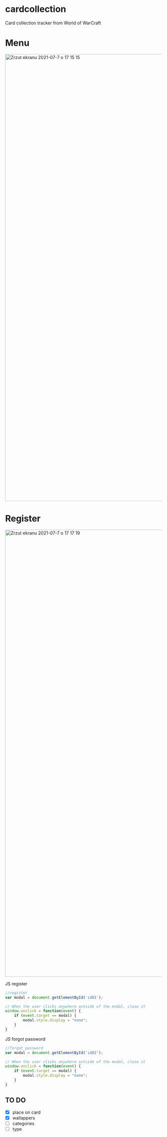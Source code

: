 # cardcollection
Card collection tracker from World of WarCraft

# Menu 

<img width="1440" alt="Zrzut ekranu 2021-07-7 o 17 15 15" src="https://user-images.githubusercontent.com/76879087/124785192-f1a8ac00-df46-11eb-946c-44b866b32058.png">

# Register 

<img width="1440" alt="Zrzut ekranu 2021-07-7 o 17 17 19" src="https://user-images.githubusercontent.com/76879087/124785546-3d5b5580-df47-11eb-8874-d4af6cfb356d.png">

JS register 
``` javascript
//register
var modal = document.getElementById('id01');

// When the user clicks anywhere outside of the modal, close it
window.onclick = function(event) {
    if (event.target == modal) {
        modal.style.display = "none";
    }
}
```

JS forgot password
``` javascript
//forgot password
var modal = document.getElementById('id02');

// When the user clicks anywhere outside of the modal, close it
window.onclick = function(event) {
    if (event.target == modal) {
        modal.style.display = "none";
    }
}
```

TO DO
-------------
- [x] place on card
- [x] wallappers
- [ ] categories
- [ ] type
